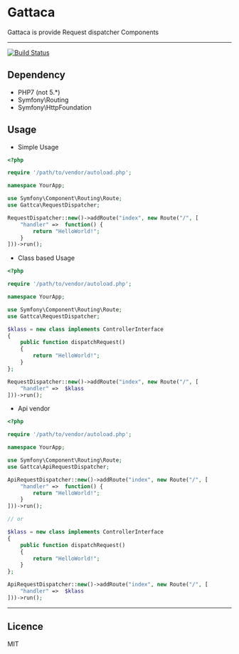# Gattaca
Gattaca is provide Request dispatcher Components

---

[![Build Status](https://travis-ci.org/teitei-tk/Gattaca.svg?branch=master)](https://travis-ci.org/teitei-tk/Gattaca)

## Dependency
* PHP7 (not 5.\*)
* Symfony\Routing
* Symfony\HttpFoundation

## Usage

* Simple Usage

```php
<?php

require '/path/to/vendor/autoload.php';

namespace YourApp;

use Symfony\Component\Routing\Route;
use Gattca\RequestDispatcher;

RequestDispatcher::new()->addRoute("index", new Route("/", [
    "handler" =>  function() {
        return "HelloWorld!";
    }
]))->run();
```

* Class based Usage

```php
<?php

require '/path/to/vendor/autoload.php';

namespace YourApp;

use Symfony\Component\Routing\Route;
use Gattca\RequestDispatcher;

$klass = new class implements ControllerInterface
{
    public function dispatchRequest()
    {
        return "HelloWorld!";
    }
};

RequestDispatcher::new()->addRoute("index", new Route("/", [
    "handler" =>  $klass
]))->run();
```

* Api vendor

```php
<?php

require '/path/to/vendor/autoload.php';

namespace YourApp;

use Symfony\Component\Routing\Route;
use Gattca\ApiRequestDispatcher;

ApiRequestDispatcher::new()->addRoute("index", new Route("/", [
    "handler" =>  function() {
        return "HelloWorld!";
    }
]))->run();

// or

$klass = new class implements ControllerInterface
{
    public function dispatchRequest()
    {
        return "HelloWorld!";
    }
};

ApiRequestDispatcher::new()->addRoute("index", new Route("/", [
    "handler" =>  $klass
]))->run();
```

---

## Licence
MIT
